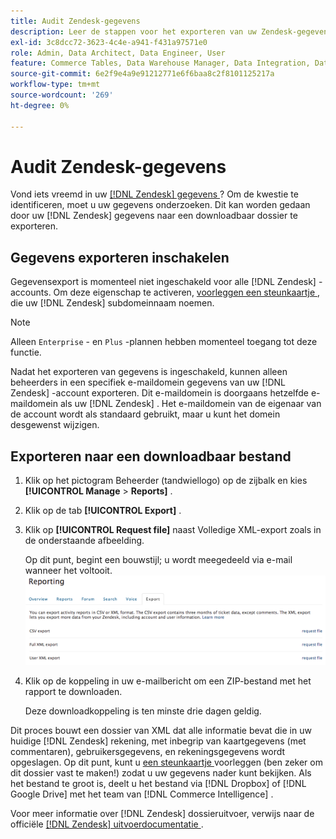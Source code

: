 ```yaml
---
title: Audit Zendesk-gegevens
description: Leer de stappen voor het exporteren van uw Zendesk-gegevens.
exl-id: 3c8dcc72-3623-4c4e-a941-f431a97571e0
role: Admin, Data Architect, Data Engineer, User
feature: Commerce Tables, Data Warehouse Manager, Data Integration, Data Import/Export
source-git-commit: 6e2f9e4a9e91212771e6f6baa8c2f8101125217a
workflow-type: tm+mt
source-wordcount: '269'
ht-degree: 0%

---
```


# Audit Zendesk-gegevens

Vond iets vreemd in uw [[!DNL Zendesk]  gegevens ](../integrations/exp-zendesk-data.md)? Om de kwestie te identificeren, moet u uw gegevens onderzoeken. Dit kan worden gedaan door uw [!DNL Zendesk] gegevens naar een downloadbaar dossier te exporteren.

## Gegevens exporteren inschakelen

Gegevensexport is momenteel niet ingeschakeld voor alle [!DNL Zendesk] -accounts. Om deze eigenschap te activeren, [ voorleggen een steunkaartje ](https://experienceleague.adobe.com/docs/commerce-knowledge-base/kb/troubleshooting/miscellaneous/mbi-service-policies.html?lang=nl-NL), die uw [!DNL Zendesk] subdomeinnaam noemen.

>[!NOTE]
>
>Alleen `Enterprise` - en `Plus` -plannen hebben momenteel toegang tot deze functie.

Nadat het exporteren van gegevens is ingeschakeld, kunnen alleen beheerders in een specifiek e-maildomein gegevens van uw [!DNL Zendesk] -account exporteren. Dit e-maildomein is doorgaans hetzelfde e-maildomein als uw [!DNL Zendesk] . Het e-maildomein van de eigenaar van de account wordt als standaard gebruikt, maar u kunt het domein desgewenst wijzigen.

## Exporteren naar een downloadbaar bestand

1. Klik op het pictogram Beheerder (tandwiellogo) op de zijbalk en kies **[!UICONTROL Manage** > **Reports]** .
1. Klik op de tab **[!UICONTROL Export]** .
1. Klik op **[!UICONTROL Request file]** naast Volledige XML-export zoals in de onderstaande afbeelding.

   Op dit punt, begint een bouwstijl; u wordt meegedeeld via e-mail wanneer het voltooit.
   ![ reports_export_new.png ](../../../assets/reports_export_new.png)

1. Klik op de koppeling in uw e-mailbericht om een ZIP-bestand met het rapport te downloaden.

   Deze downloadkoppeling is ten minste drie dagen geldig.

Dit proces bouwt een dossier van XML dat alle informatie bevat die in uw huidige [!DNL Zendesk] rekening, met inbegrip van kaartgegevens (met commentaren), gebruikersgegevens, en rekeningsgegevens wordt opgeslagen. Op dit punt, kunt u [ een steunkaartje ](https://experienceleague.adobe.com/docs/commerce-knowledge-base/kb/troubleshooting/miscellaneous/mbi-service-policies.html?lang=nl-NL) voorleggen (ben zeker om dit dossier vast te maken!) zodat u uw gegevens nader kunt bekijken. Als het bestand te groot is, deelt u het bestand via [!DNL Dropbox] of [!DNL Google Drive] met het team van [!DNL Commerce Intelligence] .

Voor meer informatie over [!DNL Zendesk] dossieruitvoer, verwijs naar de officiële [[!DNL Zendesk]  uitvoerdocumentatie ](https://support.zendesk.com/hc/en-us/articles/4408886165402-Exporting-data-to-a-JSON-CSV-or-XML-file).
